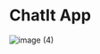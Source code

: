 # ChatIt App
![image (4)](https://user-images.githubusercontent.com/47485482/120321558-16cf4c80-c301-11eb-832c-ef843a9d16e1.png)


